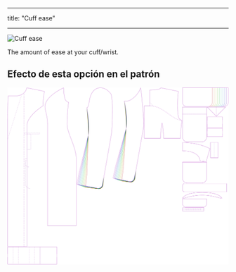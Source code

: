 - - -
title: "Cuff ease"
- - -

![Cuff ease](./cuffease.svg)

The amount of ease at your cuff/wrist.

## Efecto de esta opción en el patrón

![This image shows the effect of this option by superimposing several variants that have a different value for this option](carlita_cuffease_sample.svg "Effect of this option on the pattern")
